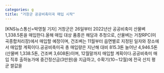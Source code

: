 ```yaml
---
categories: g
title: "거창군 공공비축미곡 매입 시작"
---
```

[KNS뉴스통신=박영철 기자] 거창군은 26일부터 2022년산 공공비축미 산물벼 1,338.5톤을 매입한다.올해 매입 대상 품종은 해담과 추청으로, 산물벼는 거창RPC(미곡종합처리장)에서 매입할 예정이며, 건조벼는 11월부터 읍면별로 지정된 일자와 장소에서 매입할 계획이다.공공비축미곡 총 매입량은 지난해 대비 815.3톤 늘어난 4,946.5톤(산물벼 1,338.5톤, 건조벼 3,608톤)이며, 12월말까지 매입할 계획이다.공공비축미 매입 직후 출하농가에 중간정산금(3만원)을 지급하고, 수확기(10∼12월)에 전국 산지 평균 쌀값을